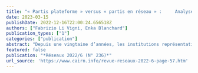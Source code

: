 ```yaml
---
title: "« Partis plateforme » versus « partis en réseau » :     Analyse comparative du design de plateforme et du débat en ligne dans Rousseau et Decidim "
date: 2023-03-15
publishDate: 2022-12-16T22:00:24.656518Z
authors: ["Fabrizio Li Vigni, Enka Blanchard"]
publication_types: ["1"]
categories: ["publication"]
abstract: "Depuis une vingtaine d’années, les institutions représentatives, les partis politiques et les mouvements sociaux déploient des plateformes sur internet pour augmenter la participation citoyenne en matière de prise de décision. L’enrôlement de l’outil numérique dans les processus participatifs – qu’ils soient consultatifs ou co-décisionnels – interroge les sociologues et les politistes. Selon une conceptualisation récente, on distingue deux catégories de « partis digitaux » : les « partis plateforme », plus centralisés et consultatifs, et les « partis en réseau », plus décentralisés et co-décisionnels. Comment cette distinction se traduit-elle dans le design de plateforme et dans les débats en ligne ? À partir de l’analyse comparative des plateformes Rousseau (Mouvement 5 étoiles, Italie) et Decidim (Barcelone en Commun, Espagne), cet article montre que les différences organisationnelles et idéologiques entre les deux types de partis se reflètent dans l’architecture des plateformes, ainsi que sur la manière dont les internautes débattent en ligne."
featured: false
publication: "*Réseaux 2022/6 (N° 236)*"
url_source: 'https://www.cairn.info/revue-reseaux-2022-6-page-57.htm'
---
```


